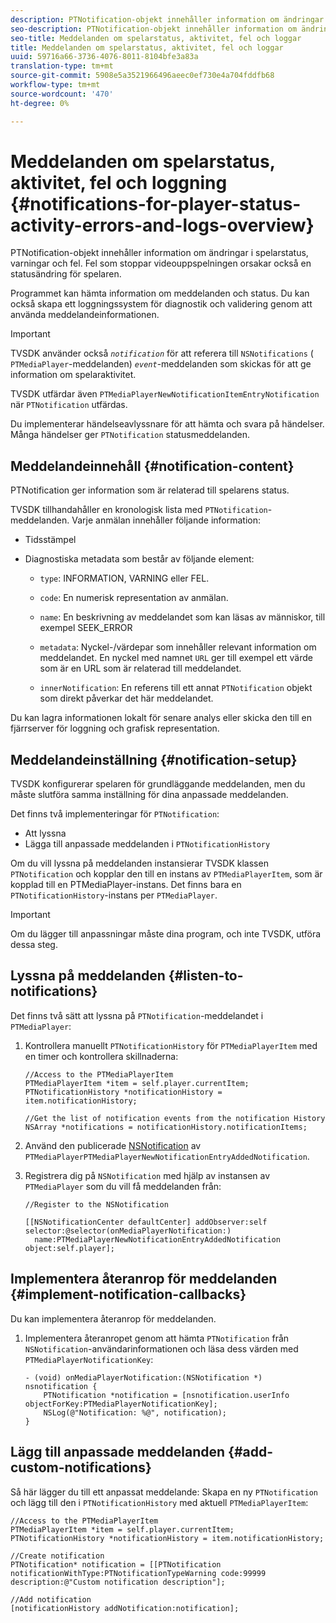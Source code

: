 ```yaml
---
description: PTNotification-objekt innehåller information om ändringar i spelarstatus, varningar och fel. Fel som stoppar videouppspelningen orsakar också en statusändring för spelaren.
seo-description: PTNotification-objekt innehåller information om ändringar i spelarstatus, varningar och fel. Fel som stoppar videouppspelningen orsakar också en statusändring för spelaren.
seo-title: Meddelanden om spelarstatus, aktivitet, fel och loggar
title: Meddelanden om spelarstatus, aktivitet, fel och loggar
uuid: 59716a66-3736-4076-8011-8104bfe3a83a
translation-type: tm+mt
source-git-commit: 5908e5a3521966496aeec0ef730e4a704fddfb68
workflow-type: tm+mt
source-wordcount: '470'
ht-degree: 0%

---
```



# Meddelanden om spelarstatus, aktivitet, fel och loggning {#notifications-for-player-status-activity-errors-and-logs-overview}

PTNotification-objekt innehåller information om ändringar i spelarstatus, varningar och fel. Fel som stoppar videouppspelningen orsakar också en statusändring för spelaren.

Programmet kan hämta information om meddelanden och status. Du kan också skapa ett loggningssystem för diagnostik och validering genom att använda meddelandeinformationen.

>[!IMPORTANT]
>
>TVSDK använder också *`notification`* för att referera till `NSNotifications` ( `PTMediaPlayer`-meddelanden) *`event`*-meddelanden som skickas för att ge information om spelaraktivitet.

TVSDK utfärdar även `PTMediaPlayerNewNotificationItemEntryNotification` när `PTNotification` utfärdas.

Du implementerar händelseavlyssnare för att hämta och svara på händelser. Många händelser ger `PTNotification` statusmeddelanden.

## Meddelandeinnehåll {#notification-content}

PTNotification ger information som är relaterad till spelarens status.

TVSDK tillhandahåller en kronologisk lista med `PTNotification`-meddelanden. Varje anmälan innehåller följande information:

* Tidsstämpel
* Diagnostiska metadata som består av följande element:

   * `type`: INFORMATION, VARNING eller FEL.
   * `code`: En numerisk representation av anmälan.
   * `name`: En beskrivning av meddelandet som kan läsas av människor, till exempel SEEK_ERROR
   * `metadata`: Nyckel-/värdepar som innehåller relevant information om meddelandet. En nyckel med namnet `URL` ger till exempel ett värde som är en URL som är relaterad till meddelandet.

   * `innerNotification`: En referens till ett annat  `PTNotification` objekt som direkt påverkar det här meddelandet.

Du kan lagra informationen lokalt för senare analys eller skicka den till en fjärrserver för loggning och grafisk representation.

## Meddelandeinställning {#notification-setup}

TVSDK konfigurerar spelaren för grundläggande meddelanden, men du måste slutföra samma inställning för dina anpassade meddelanden.

Det finns två implementeringar för `PTNotification`:

* Att lyssna
* Lägga till anpassade meddelanden i `PTNotificationHistory`

Om du vill lyssna på meddelanden instansierar TVSDK klassen `PTNotification` och kopplar den till en instans av `PTMediaPlayerItem`, som är kopplad till en PTMediaPlayer-instans. Det finns bara en `PTNotificationHistory`-instans per `PTMediaPlayer`.

>[!IMPORTANT]
>
>Om du lägger till anpassningar måste dina program, och inte TVSDK, utföra dessa steg.

## Lyssna på meddelanden {#listen-to-notifications}

Det finns två sätt att lyssna på `PTNotification`-meddelandet i `PTMediaPlayer`:

1. Kontrollera manuellt `PTNotificationHistory` för `PTMediaPlayerItem` med en timer och kontrollera skillnaderna:

   ```
   //Access to the PTMediaPlayerItem  
   PTMediaPlayerItem *item = self.player.currentItem; 
   PTNotificationHistory *notificationHistory = item.notificationHistory; 
   
   //Get the list of notification events from the notification History  
   NSArray *notifications = notificationHistory.notificationItems;
   ```

1. Använd den publicerade [NSNotification](https://developer.apple.com/library/mac/%23documentation/Cocoa/Reference/Foundation/Classes/NSNotification_Class/Reference/Reference.html) av `PTMediaPlayerPTMediaPlayerNewNotificationEntryAddedNotification`.
1. Registrera dig på `NSNotification` med hjälp av instansen av `PTMediaPlayer` som du vill få meddelanden från:

   ```
   //Register to the NSNotification 
   
   [[NSNotificationCenter defaultCenter] addObserver:self selector:@selector(onMediaPlayerNotification:)  
     name:PTMediaPlayerNewNotificationEntryAddedNotification object:self.player];
   ```

## Implementera återanrop för meddelanden {#implement-notification-callbacks}

Du kan implementera återanrop för meddelanden.

1. Implementera återanropet genom att hämta `PTNotification` från `NSNotification`-användarinformationen och läsa dess värden med `PTMediaPlayerNotificationKey`:

   ```
   - (void) onMediaPlayerNotification:(NSNotification *) nsnotification { 
       PTNotification *notification = [nsnotification.userInfo objectForKey:PTMediaPlayerNotificationKey]; 
       NSLog(@"Notification: %@", notification); 
   }
   ```

## Lägg till anpassade meddelanden {#add-custom-notifications}

Så här lägger du till ett anpassat meddelande:
Skapa en ny `PTNotification` och lägg till den i `PTNotificationHistory` med aktuell `PTMediaPlayerItem`:

```
//Access to the PTMediaPlayerItem  
PTMediaPlayerItem *item = self.player.currentItem; 
PTNotificationHistory *notificationHistory = item.notificationHistory; 
 
//Create notification 
PTNotification* notification = [[PTNotification notificationWithType:PTNotificationTypeWarning code:99999 description:@"Custom notification description"]; 
 
//Add notification 
[notificationHistory addNotification:notification];
```
